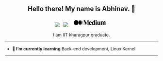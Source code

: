 <h2 align="center">Hello there! My name is Abhinav. 👋</h2>
<p align='center'>
 <a href="https://www.instagram.com/abhinav_agrwal/"><img height="30" src="https://github.com/stephenajulu/WaylonWalker/blob/main/icon/instagram.jpg?raw=true"></a>&nbsp;&nbsp;
<a href="https://www.linkedin.com/in/abhinav007/"><img height="30" src="https://github.com/stephenajulu/WaylonWalker/blob/main/icon/linkedin.png?raw=true"></a>&nbsp;&nbsp;
<a href="https://abhinavag.medium.com/"><img height="30" src="https://github.com/Medium/medium-logos/blob/master/01_Logo/01_Black/PNG/RGB/Medium-Logo-Black-RGB%401x.png?raw=true"></a>
</p>
<div align='center'>
 

</div>


<p align="center">I am IIT kharagpur graduate.
</p>

------------------------------------------------------------------------------------------------------------------------------------------------------------------------------
* **🌱 I’m currently learning** Back-end development, Linux Kernel
------------------------------------------------------------------------------------------------------------------------------------------------------------------------------
<!-- https://raw.githubusercontent.com/jyotsnatiwary/jyotsnatiwary/master/README.md>
